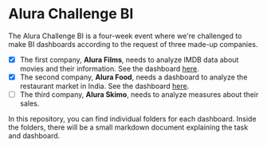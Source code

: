 # Alura Challenge BI

The Alura Challenge BI is a four-week event where we're challenged to make BI dashboards according to the request of three made-up companies.

- [x] The first company, **Alura Films**, needs to analyze IMDB data about movies and their information. See the dashboard [here](https://bit.ly/3HnLPxt).
- [x] The second company, **Alura Food**, needs a dashboard to analyze the restaurant market in India. See the dashboard [here](https://bit.ly/3tawI5h).
- [ ] The third company, **Alura Skimo**, needs to analyze measures about their sales.

In this repository, you can find individual folders for each dashboard. Inside the folders, there will be a small markdown document explaining the task and dashboard.
